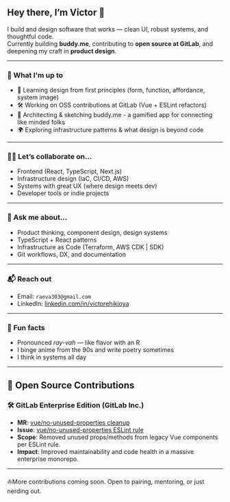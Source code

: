 ## Hey there, I’m Victor 👋

I build and design software that works — clean UI, robust systems, and thoughtful code.  
Currently building **buddy.me**, contributing to **open source at GitLab**, and deepening my craft in **product design**.

---

### 💼 What I'm up to
- 🧠 Learning design from first principles (form, function, affordance, system image)
- 🛠 Working on OSS contributions at GitLab (Vue + ESLint refactors)
- 🚧 Architecting & sketching buddy.me - a gamified app for connecting like minded folks
- 🌍 Exploring infrastructure patterns & what design is beyond code

---

### 🧑‍💻 Let’s collaborate on...
- Frontend (React, TypeScript, Next.js)
- Infrastructure design (IaC, CI/CD, AWS)
- Systems with great UX (where design meets dev)
- Developer tools or indie projects

---

### 💬 Ask me about...
- Product thinking, component design, design systems  
- TypeScript + React patterns  
- Infrastructure as Code (Terraform, AWS CDK | SDK)  
- Git workflows, DX, and documentation

---

### 📬 Reach out
- Email: `raeva303@gmail.com`
- LinkedIn: [linkedin.com/in/victorehikioya](https://linkedin.com/in/evictor3)

---

### 🤖 Fun facts
- Pronounced *ray-vah* — like flavor with an R  
- I binge anime from the 90s and write poetry sometimes  
- I think in systems all day 

---

## 🚀 Open Source Contributions

### 🛠 GitLab Enterprise Edition (GitLab Inc.)
- **MR**: [vue/no-unused-properties cleanup](https://gitlab.com/gitlab-org/gitlab/-/merge_requests/188081)
- **Issue**: [vue/no-unused-properties ESLint rule](https://gitlab.com/gitlab-org/gitlab/-/issues/525827)
- **Scope**: Removed unused props/methods from legacy Vue components per ESLint rule.
- **Impact**: Improved maintainability and code health in a massive enterprise monorepo.

---

⛵️More contributions coming soon. Open to pairing, mentoring, or just nerding out.
